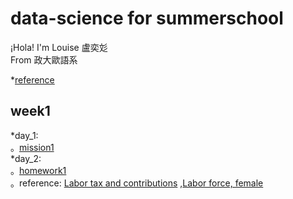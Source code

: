 # data-science for summerschool    
  
¡Hola! I'm Louise 盧奕彣  
From 政大歐語系  
  
*[reference](https://www.peculab.org/)
## week1  
*day_1:  
。[mission1](https://louiselu1011.github.io/data-science-summerschool/day%201/beginning.html)  
*day_2:  
。[homework1](https://github.com/louiselu1011/data-science-summerschool/blob/master/day2_homework1/data_combined.html)  
。reference: [Labor tax and contributions](https://data.worldbank.org/indicator/IC.TAX.LABR.CP.ZS?view=chart)  ,[Labor force, female](https://data.worldbank.org/indicator/SL.TLF.TOTL.FE.ZS?view=chart)
